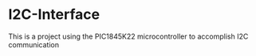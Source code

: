 # I2C-Interface
This is a project using the PIC1845K22 microcontroller to accomplish I2C communication
